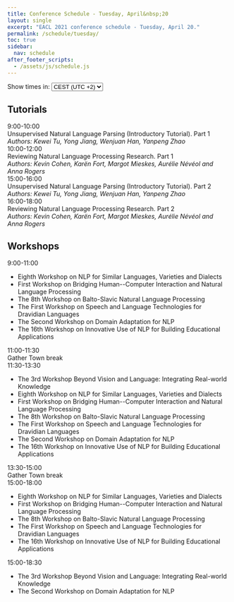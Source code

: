 ```yaml
---
title: Conference Schedule - Tuesday, April&nbsp;20
layout: single
excerpt: "EACL 2021 conference schedule - Tuesday, April 20."
permalink: /schedule/tuesday/
toc: true
sidebar:
  nav: schedule
after_footer_scripts:
  - /assets/js/schedule.js
---
```

<div class="schedule-header-container">
  <div class="schedule-header">
    <div class="time-control">
      <span>Show times in:</span>
      <select id="show-time">
        <option value="default">CEST (UTC +2)</option>
        <option value="local" id="option-local">My local time</option>
      </select>
    </div>
  </div>
</div>

## Tutorials

<div class="schedule" markdown="0">
  <div class="schedule-element">
    <div class="schedule-element-title">
      <div class="time-wrapper">
        <span class="time">9:00</span>-<span class="time">10:00</span>
      </div>
      <div>
        Unsupervised Natural Language Parsing (Introductory Tutorial). Part&nbsp;1<br>
        <em>Authors: Kewei&nbsp;Tu, Yong&nbsp;Jiang, Wenjuan&nbsp;Han, Yanpeng&nbsp;Zhao</em>
      </div>
    </div>
  </div>
  <div class="schedule-element">
    <div class="schedule-element-title">
      <div class="time-wrapper">
        <span class="time">10:00</span>-<span class="time">12:00</span>
      </div>
      <div>
        Reviewing Natural Language Processing Research. Part&nbsp;1<br>
        <em>Authors: Kevin&nbsp;Cohen, Karën&nbsp;Fort, Margot&nbsp;Mieskes, Aurélie&nbsp;Névéol and Anna&nbsp;Rogers</em>
      </div>
    </div>
  </div>
  <div class="schedule-element">
    <div class="schedule-element-title">
      <div class="time-wrapper">
        <span class="time">15:00</span>-<span class="time">16:00</span>
      </div>
      <div>
        Unsupervised Natural Language Parsing (Introductory Tutorial). Part&nbsp;2<br>
        <em>Authors: Kewei&nbsp;Tu, Yong&nbsp;Jiang, Wenjuan&nbsp;Han, Yanpeng&nbsp;Zhao</em>
      </div>
    </div>
  </div>
  <div class="schedule-element">
    <div class="schedule-element-title">
      <div class="time-wrapper">
        <span class="time">16:00</span>-<span class="time">18:00</span>
      </div>
      <div>
        Reviewing Natural Language Processing Research. Part&nbsp;2<br>
        <em>Authors: Kevin&nbsp;Cohen, Karën&nbsp;Fort, Margot&nbsp;Mieskes, Aurélie&nbsp;Névéol and Anna&nbsp;Rogers</em>
      </div>
    </div>
  </div>
</div>

## Workshops

<div class="schedule" markdown="0">
  <div class="schedule-element">
    <div class="schedule-element-title">
      <div class="time-wrapper">
        <span class="time">9:00</span>-<span class="time">11:00</span>
      </div>
      <div>
        <ul class="list--small-padding">
          <li>Eighth Workshop on NLP for Similar Languages, Varieties and Dialects</li>
          <li>First Workshop on Bridging Human--Computer Interaction and Natural Language Processing</li>
          <li>The 8th Workshop on Balto-Slavic Natural Language Processing</li>
          <li>The First Workshop on Speech and Language Technologies for Dravidian Languages</li>
          <li>The Second Workshop on Domain Adaptation for NLP</li>
          <li>The​ ​16th ​Workshop​ ​on​ ​Innovative​ ​Use​ ​of NLP​ ​for​ ​Building​ ​Educational​ ​Applications​</li>
        </ul>
      </div>
    </div>
  </div>
  <div class="schedule-element">
    <div class="schedule-element-title">
      <div class="time-wrapper">
        <span class="time">11:00</span>-<span class="time">11:30</span>
      </div>
      <div>
        Gather Town break
      </div>
    </div>
  </div>
  <div class="schedule-element">
    <div class="schedule-element-title">
      <div class="time-wrapper">
        <span class="time">11:30</span>-<span class="time">13:30</span>
      </div>
      <div>
        <ul class="list--small-padding">
          <li>The 3rd Workshop Beyond Vision and Language: Integrating Real-world Knowledge</li>
          <li>Eighth Workshop on NLP for Similar Languages, Varieties and Dialects</li>
          <li>First Workshop on Bridging Human--Computer Interaction and Natural Language Processing</li>
          <li>The 8th Workshop on Balto-Slavic Natural Language Processing</li>
          <li>The First Workshop on Speech and Language Technologies for Dravidian Languages</li>
          <li>The Second Workshop on Domain Adaptation for NLP</li>
          <li>The​ ​16th ​Workshop​ ​on​ ​Innovative​ ​Use​ ​of NLP​ ​for​ ​Building​ ​Educational​ ​Applications​</li>
        </ul>
      </div>
    </div>
  </div>
  <div class="schedule-element">
    <div class="schedule-element-title">
      <div class="time-wrapper">
        <span class="time">13:30</span>-<span class="time">15:00</span>
      </div>
      <div>
        Gather Town break
      </div>
    </div>
  </div>
  <div class="schedule-element">
    <div class="schedule-element-title">
      <div class="time-wrapper">
        <span class="time">15:00</span>-<span class="time">18:00</span>
      </div>
      <div>
        <ul class="list--small-padding">
          <li>Eighth Workshop on NLP for Similar Languages, Varieties and Dialects</li>
          <li>First Workshop on Bridging Human--Computer Interaction and Natural Language Processing</li>
          <li>The 8th Workshop on Balto-Slavic Natural Language Processing</li>
          <li>The First Workshop on Speech and Language Technologies for Dravidian Languages</li>
          <li>The​ ​16th ​Workshop​ ​on​ ​Innovative​ ​Use​ ​of NLP​ ​for​ ​Building​ ​Educational​ ​Applications​</li>
        </ul>
      </div>
    </div>
  </div>
  <div class="schedule-element">
    <div class="schedule-element-title">
      <div class="time-wrapper">
        <span class="time">15:00</span>-<span class="time">18:30</span>
      </div>
      <div>
        <ul class="list--small-padding">
          <li>The 3rd Workshop Beyond Vision and Language: Integrating Real-world Knowledge</li>
          <li>The Second Workshop on Domain Adaptation for NLP</li>
        </ul>
      </div>
    </div>
  </div>
</div>